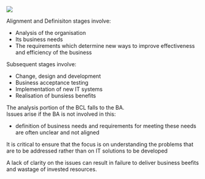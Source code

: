 <img src="https://i.pinimg.com/originals/2b/5b/f1/2b5bf1fa00659851ef6542104ffbdcb2.jpg"><img>  

Alignment and Definisiton stages involve:  
- Analysis of the organisation  
- Its business needs  
- The requirements which determine new ways to improve effectiveness and efficiency of the business

Subsequent stages involve:  
- Change, design and development  
- Business acceptance testing  
- Implementation of new IT systems  
- Realisation of bunsiess benefits  

The analysis portion of the BCL falls to the BA.  
Issues arise if the BA is not involved in this:  
- definition of business needs and requirements for meeting these needs are often unclear and not aligned  

It is critical to ensure that the focus is on understanding the problems that are to be addressed rather than on IT solutions to be developed  

A lack of clarity on the issues can result in failure to deliver business beefits and wastage of invested resources.

